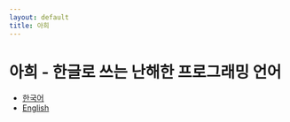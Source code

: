 ```yaml
---
layout: default
title: 아희
---
```



# 아희 - 한글로 쓰는 난해한 프로그래밍 언어

* [한국어](/index.ko)
* [English](/index.en)
